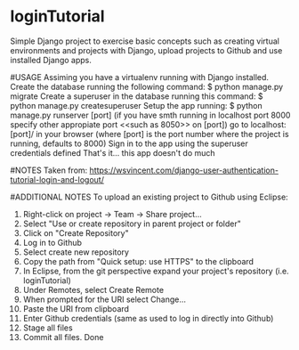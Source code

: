# loginTutorial

Simple Django project to exercise basic concepts such as creating virtual environments and projects with Django, upload projects to Github
and use installed Django apps.

#USAGE
Assiming you have a virtualenv running with Django installed.
Create the database running the following command:
  $ python manage.py migrate
Create a superuser in the database running this command:
  $ python manage.py createsuperuser
Setup the app running:
  $ python manage.py runserver [port]
  (if you have smth running in localhost port 8000 specify other appropiate port <<such as 8050>> on [port])
go to localhost:[port]/ in your browser
  (where [port] is the port number where the project is running, defaults to 8000)
Sign in to the app using the superuser credentials defined 
That's it... this app doesn't do much
  
#NOTES
Taken from:
  https://wsvincent.com/django-user-authentication-tutorial-login-and-logout/

#ADDITIONAL NOTES
To upload an existing project to Github using Eclipse:
  1. Right-click on project -> Team -> Share project...
  2. Select "Use or create repository in parent project or folder"
  3. Click on "Create Repository"
  4. Log in to Github
  5. Select create new repository
  6. Copy the path from "Quick setup: use HTTPS" to the clipboard
  7. In Eclipse, from the git perspective expand your project's repository (i.e. loginTutorial)
  8. Under Remotes, select Create Remote
  9. When prompted for the URI select Change...
  10. Paste the URI from clipboard
  11. Enter Github credentials (same as used to log in directly into Github)
  12. Stage all files
  13. Commit all files.
  Done
